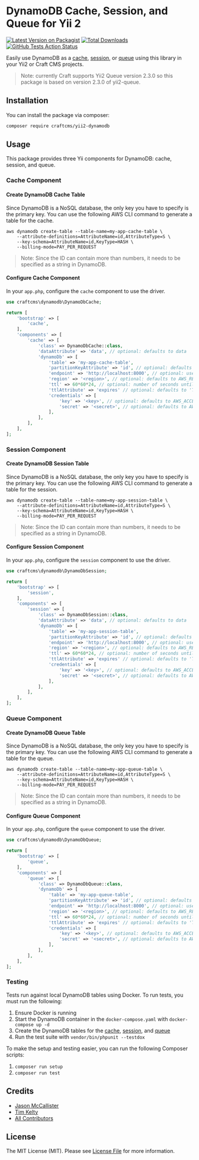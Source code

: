 # DynamoDB Cache, Session, and Queue for Yii 2

[![Latest Version on Packagist](https://img.shields.io/packagist/v/craftcms/yii2-dynamodb.svg?style=flat-square)](https://packagist.org/packages/craftcms/yii2-dynamodb)
[![Total Downloads](https://img.shields.io/packagist/dt/craftcms/yii2-dynamodb.svg?style=flat-square)](https://packagist.org/packages/craftcms/yii2-dynamodb)
[![GitHub Tests Action Status](https://img.shields.io/github/workflow/status/craftcms/yii2-dynamodb/run-tests?label=tests)](https://github.com/craftcms/yii2-dynamodb/actions?query=workflow%3Aci+branch%3Amaster)

Easily use DynamoDB as a [cache](https://www.yiiframework.com/doc/guide/2.0/en/caching-overview), [session](https://www.yiiframework.com/doc/guide/2.0/en/runtime-sessions-cookies), or [queue](https://github.com/yiisoft/yii2-queue) using this library in your Yii2 or Craft CMS projects.

> Note: currently Craft supports Yii2 Queue version 2.3.0 so this package is based on version 2.3.0 of yii2-queue.

## Installation

You can install the package via composer:

```bash
composer require craftcms/yii2-dynamodb
```

## Usage

This package provides three Yii components for DynamoDB: cache, session, and queue.

### Cache Component

#### Create DynamoDB Cache Table

Since DynamoDB is a NoSQL database, the only key you have to specify is the primary key. You can use the following AWS CLI command to generate a table for the cache.

```shell script
aws dynamodb create-table --table-name=my-app-cache-table \
    --attribute-definitions=AttributeName=id,AttributeType=S \
    --key-schema=AttributeName=id,KeyType=HASH \
    --billing-mode=PAY_PER_REQUEST
```

> Note: Since the ID can contain more than numbers, it needs to be specified as a string in DynamoDB.

#### Configure Cache Component

In your `app.php`, configure the `cache` component to use the driver.

```php
use craftcms\dynamodb\DynamoDbCache;

return [
    'bootstrap' => [
        'cache',
    ],
    'components' => [
        'cache' => [
            'class' => DynamoDbCache::class,
            'dataAttribute' => 'data', // optional: defaults to data
            'dynamoDb' => [
                'table' => 'my-app-cache-table',
                'partitionKeyAttribute' => 'id', // optional: defaults to 'PK'
                'endpoint' => 'http://localhost:8000', // optional: used for local or when using DAX
                'region' => '<region>', // optional: defaults to AWS_REGION env var
                'ttl' => 60*60*24, // optional: number of seconds until items are considered expired
                'ttlAttribute' => 'expires' // optional: defaults to 'TTL'
                'credentials' => [
                    'key' => '<key>', // optional: defaults to AWS_ACCESS_KEY_ID env var
                    'secret' => '<secret>', // optional: defaults to AWS_SECRET_ACCESS_KEY env var
                ],
            ],
        ],
    ],
];
```

### Session Component

#### Create DynamoDB Session Table

Since DynamoDB is a NoSQL database, the only key you have to specify is the primary key. You can use the following AWS CLI command to generate a table for the session.

```shell script
aws dynamodb create-table --table-name=my-app-session-table \
    --attribute-definitions=AttributeName=id,AttributeType=S \
    --key-schema=AttributeName=id,KeyType=HASH \
    --billing-mode=PAY_PER_REQUEST
```

> Note: Since the ID can contain more than numbers, it needs to be specified as a string in DynamoDB.

#### Configure Session Component

In your `app.php`, configure the `session` component to use the driver.

```php
use craftcms\dynamodb\DynamoDbSession;

return [
    'bootstrap' => [
        'session',
    ],
    'components' => [
        'session' => [
            'class' => DynamoDbSession::class,
            'dataAttribute' => 'data', // optional: defaults to data
            'dynamoDb' => [
                'table' => 'my-app-session-table',
                'partitionKeyAttribute' => 'id', // optional: defaults to 'PK'
                'endpoint' => 'http://localhost:8000', // optional: used for local or when using DAX
                'region' => '<region>', // optional: defaults to AWS_REGION env var
                'ttl' => 60*60*24, // optional: number of seconds until items are considered expired
                'ttlAttribute' => 'expires' // optional: defaults to 'TTL'
                'credentials' => [
                    'key' => '<key>', // optional: defaults to AWS_ACCESS_KEY_ID env var
                    'secret' => '<secret>', // optional: defaults to AWS_SECRET_ACCESS_KEY env var
                ],
            ],
        ],
    ],
];
```

### Queue Component

#### Create DynamoDB Queue Table

Since DynamoDB is a NoSQL database, the only key you have to specify is the primary key. You can use the following AWS CLI command to generate a table for the queue.

```shell script
aws dynamodb create-table --table-name=my-app-queue-table \
    --attribute-definitions=AttributeName=id,AttributeType=S \
    --key-schema=AttributeName=id,KeyType=HASH \
    --billing-mode=PAY_PER_REQUEST
```

> Note: Since the ID can contain more than numbers, it needs to be specified as a string in DynamoDB.

#### Configure Queue Component

In your `app.php`, configure the `queue` component to use the driver.

```php
use craftcms\dynamodb\DynamoDbQueue;

return [
    'bootstrap' => [
        'queue',
    ],
    'components' => [
        'queue' => [
            'class' => DynamoDbQueue::class,
            'dynamoDb' => [
                'table' => 'my-app-queue-table',
                'partitionKeyAttribute' => 'id', // optional: defaults to 'PK'
                'endpoint' => 'http://localhost:8000', // optional: used for local or when using DAX
                'region' => '<region>', // optional: defaults to AWS_REGION env var
                'ttl' => 60*60*24, // optional: number of seconds until items are considered expired
                'ttlAttribute' => 'expires' // optional: defaults to 'TTL'
                'credentials' => [
                    'key' => '<key>', // optional: defaults to AWS_ACCESS_KEY_ID env var
                    'secret' => '<secret>', // optional: defaults to AWS_SECRET_ACCESS_KEY env var
                ],
            ],
        ],
    ],
];
```

### Testing

Tests run against local DynamoDB tables using Docker. To run tests, you must run the following:

1. Ensure Docker is running
2. Start the DynamoDB container in the `docker-compose.yaml` with `docker-compose up -d`
3. Create the DynamoDB tables for the [cache](#create-dynamodb-cache-table), [session](#create-dynamodb-session-table), and [queue](#create-dynamodb-queue-table)
4. Run the test suite with `vendor/bin/phpunit --testdox`

To make the setup and testing easier, you can run the following Composer scripts:

1. `composer run setup`
2. `composer run test`

## Credits

- [Jason McCallister](https://github.com/jasonmccallister)
- [Tim Kelty](https://github.com/timkelty)
- [All Contributors](../../contributors)

## License

The MIT License (MIT). Please see [License File](LICENSE.md) for more information.
